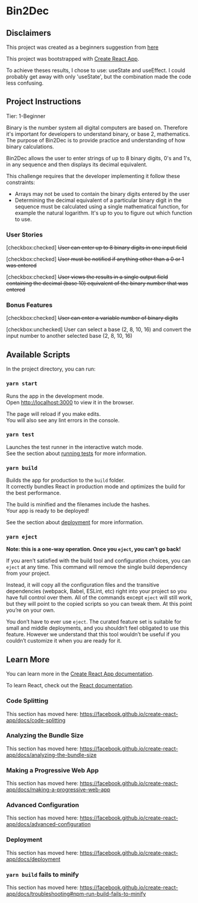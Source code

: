 # Bin2Dec

## Disclaimers

This project was created as a beginners suggestion from [here](https://github.com/florinpop17/app-ideas/blob/master/Projects/1-Beginner/Bin2Dec-App.md)

This project was bootstrapped with [Create React App](https://github.com/facebook/create-react-app).

To achieve theses results, I chose to use: useState and useEffect. I could probably
get away with only 'useState', but the combination made the code less confusing.

## Project Instructions

Tier: 1-Beginner

Binary is the number system all digital computers are based on. Therefore it's 
important for developers to understand binary, or base 2, mathematics. The purpose 
of Bin2Dec is to provide practice and understanding of how binary calculations.

Bin2Dec allows the user to enter strings of up to 8 binary digits, 0's and 1's, 
in any sequence and then displays its decimal equivalent.

This challenge requires that the developer implementing it follow these constraints:

- Arrays may not be used to contain the binary digits entered by the user
- Determining the decimal equivalent of a particular binary digit in the sequence 
must be calculated using a single mathematical function, for example the natural 
logarithm. It's up to you to figure out which function to use.

### User Stories
[checkbox:checked] <del>User can enter up to 8 binary digits in one 
input field</del>

[checkbox:checked] <del>User must be notified if anything other than 
a 0 or 1 was entered</del>

[checkbox:checked] <del>User views the results in a single output field 
containing the decimal (base 10) equivalent of the binary number that was entered</del>

### Bonus Features
[checkbox:checked] <del>User can enter a variable number of binary digits</del>

[checkbox:unchecked] User can select a base (2, 8, 10, 16) and convert the input number
to another selected base (2, 8, 10, 16)

## Available Scripts

In the project directory, you can run:

### `yarn start`

Runs the app in the development mode.<br />
Open [http://localhost:3000](http://localhost:3000) to view it in the browser.

The page will reload if you make edits.<br />
You will also see any lint errors in the console.

### `yarn test`

Launches the test runner in the interactive watch mode.<br />
See the section about [running tests](https://facebook.github.io/create-react-app/docs/running-tests) for more information.

### `yarn build`

Builds the app for production to the `build` folder.<br />
It correctly bundles React in production mode and optimizes the build for the best performance.

The build is minified and the filenames include the hashes.<br />
Your app is ready to be deployed!

See the section about [deployment](https://facebook.github.io/create-react-app/docs/deployment) for more information.

### `yarn eject`

**Note: this is a one-way operation. Once you `eject`, you can’t go back!**

If you aren’t satisfied with the build tool and configuration choices, you can `eject` at any time. This command will remove the single build dependency from your project.

Instead, it will copy all the configuration files and the transitive dependencies (webpack, Babel, ESLint, etc) right into your project so you have full control over them. All of the commands except `eject` will still work, but they will point to the copied scripts so you can tweak them. At this point you’re on your own.

You don’t have to ever use `eject`. The curated feature set is suitable for small and middle deployments, and you shouldn’t feel obligated to use this feature. However we understand that this tool wouldn’t be useful if you couldn’t customize it when you are ready for it.

## Learn More

You can learn more in the [Create React App documentation](https://facebook.github.io/create-react-app/docs/getting-started).

To learn React, check out the [React documentation](https://reactjs.org/).

### Code Splitting

This section has moved here: https://facebook.github.io/create-react-app/docs/code-splitting

### Analyzing the Bundle Size

This section has moved here: https://facebook.github.io/create-react-app/docs/analyzing-the-bundle-size

### Making a Progressive Web App

This section has moved here: https://facebook.github.io/create-react-app/docs/making-a-progressive-web-app

### Advanced Configuration

This section has moved here: https://facebook.github.io/create-react-app/docs/advanced-configuration

### Deployment

This section has moved here: https://facebook.github.io/create-react-app/docs/deployment

### `yarn build` fails to minify

This section has moved here: https://facebook.github.io/create-react-app/docs/troubleshooting#npm-run-build-fails-to-minify
